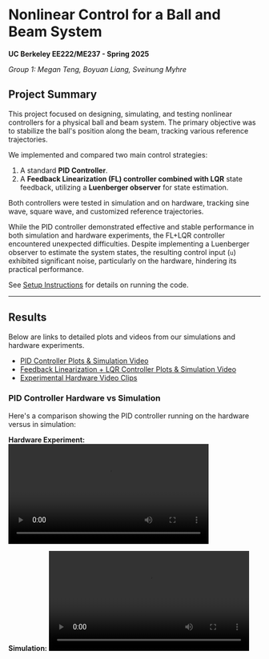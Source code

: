 # Nonlinear Control for a Ball and Beam System

**UC Berkeley EE222/ME237 - Spring 2025**

*Group 1: Megan Teng, Boyuan Liang, Sveinung Myhre*

## Project Summary

This project focused on designing, simulating, and testing nonlinear controllers for a physical ball and beam system. The primary objective was to stabilize the ball's position along the beam, tracking various reference trajectories.

We implemented and compared two main control strategies:
1.  A standard **PID Controller**.
2.  A **Feedback Linearization (FL) controller combined with LQR** state feedback, utilizing a **Luenberger observer** for state estimation.

Both controllers were tested in simulation and on hardware, tracking sine wave, square wave, and customized reference trajectories.

While the PID controller demonstrated effective and stable performance in both simulation and hardware experiments, the FL+LQR controller encountered unexpected difficulties. Despite implementing a Luenberger observer to estimate the system states, the resulting control input (`u`) exhibited significant noise, particularly on the hardware, hindering its practical performance.

See [Setup Instructions](docs/SETUP.md) for details on running the code.

-----------------------------------------------------------------------------
## Results

Below are links to detailed plots and videos from our simulations and hardware experiments.

- [PID Controller Plots & Simulation Video](docs/PID-controller-plots.md)
- [Feedback Linearization + LQR Controller Plots & Simulation Video](docs/FL-LQR-controller-plots.md)
- [Experimental Hardware Video Clips](docs/experimental-hardware-clips.md)

### PID Controller Hardware vs Simulation

Here's a comparison showing the PID controller running on the hardware versus in simulation:

**Hardware Experiment:**
<video controls src="docs/Videos-(hardware)/PXL_20250430_201119682.mp4" title="PID Hardware Experiment" width="400"></video>

**Simulation:**
<video controls src="docs/PID-Controller-Plots/PID-simulator-tracking.mp4" title="PID Simulator Tracking" width="400"></video>
